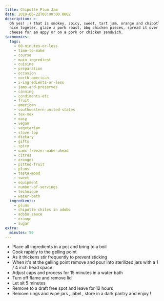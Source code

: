 ```yaml
---
title: Chipotle Plum Jam
date: 2010-06-22T00:00:00.000Z
description: >-
  Oh yes! ;) that is smokey, spicy, sweet, tart jam. orange and chipotle go so
  nice togeter. glaze a pork roast, bbq chicken pieces, spread it over cream
  cheese for an appy or on a pork or chicken sandwich.
taxonomies:
  tags:
    - 60-minutes-or-less
    - time-to-make
    - course
    - main-ingredient
    - cuisine
    - preparation
    - occasion
    - north-american
    - 5-ingredients-or-less
    - jams-and-preserves
    - canning
    - condiments-etc
    - fruit
    - american
    - southwestern-united-states
    - tex-mex
    - easy
    - vegan
    - vegetarian
    - stove-top
    - dietary
    - gifts
    - spicy
    - oamc-freezer-make-ahead
    - citrus
    - oranges
    - pitted-fruit
    - plums
    - taste-mood
    - sweet
    - equipment
    - number-of-servings
    - technique
    - water-bath
  ingredients:
    - plums
    - chipotle chiles in adobo
    - adobo sauce
    - orange
    - sugar
extra:
  minutes: 50
---
```

 - Place all ingredients in a pot and bring to a boil
 - Cook rapidly to the gelling point
 - As it thickens stir frequently to prevent sticking
 - When it's at the gelling point remove and pour into sterilized jars with a 1 / 4 inch head space
 - Adjust caps and process for 15 minutes in a water bath
 - Turn off flame and remove lid
 - Let sit 5 minutes
 - Remove to a draft free spot and leave for 12 hours
 - Remove rings and wipe jars , label , store in a dark pantry and enjoy !
